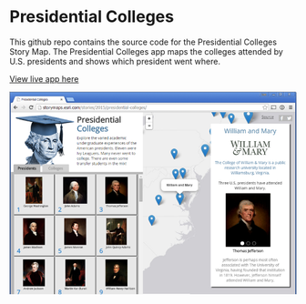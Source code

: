 Presidential Colleges
=====================

This github repo contains the source code for the Presidential Colleges Story Map.  The Presidential Colleges app maps the colleges attended by U.S. presidents and shows which president went where.

[View live app here](http://storymaps.esri.com/stories/2015/presidential-colleges/)

![App](presidential-colleges.png)
